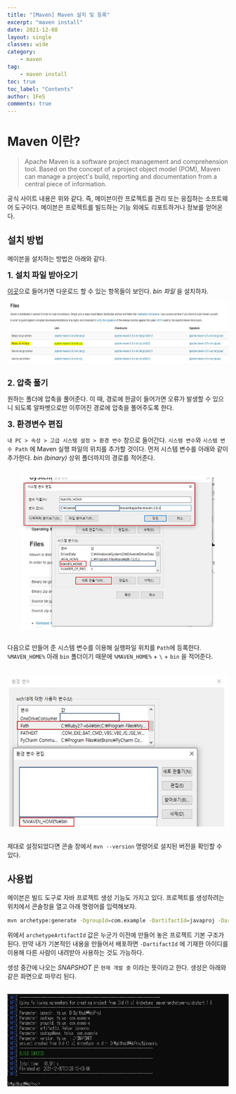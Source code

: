 ```yaml
---
title: "[Maven] Maven 설치 및 등록"
excerpt: "maven install"
date: 2021-12-08
layout: single
classes: wide
category:
    - maven
tag:
    - maven install
toc: true
toc_label: "Contents"
author: 1FeS
comments: true
---
```


# Maven 이란?

> Apache Maven is a software project management and comprehension tool. Based on the concept of a project object model (POM), Maven can manage a project's build, reporting and documentation from a central piece of information.

공식 사이트 내용은 위와 같다. 즉, 메이븐이란 프로젝트를 관리 또는 응집하는 소프트웨어 도구이다. 메이븐은 프로젝트를 빌드하는 기능 외에도 리포트하거나 정보를 얻어온다.

## 설치 방법

메이븐을 설치하는 방법은 아래와 같다.

<span style="font-weight: bold; font-size: 1.3em;">1. 설치 파일 받아오기</span><br/>

[이곳](https://maven.apache.org/download.cgi)으로 들어가면 다운로드 할 수 있는 항목들이 보인다. *bin 파일* 을 설치하자.

<img src="/_img/2021-12-08/maven_bin.jpg" style="display: block; margin: auto auto; height: 10em"/>
<br/>

<span style="font-weight: bold; font-size: 1.3em;">2. 압축 풀기</span><br/>

원하는 폴더에 압축을 풀어준다. 이 때, 경로에 한글이 들어가면 오류가 발생할 수 있으니 되도록 알파벳으로만 이루어진 경로에 압축을 풀어주도록 한다.

<span style="font-weight: bold; font-size: 1.3em;">3. 환경변수 편집</span>

`내 PC > 속성 > 고급 시스템 설정 > 환경 변수` 창으로 들어간다. `시스템 변수`와 `시스템 변수 Path` 에 Maven 실행 파일의 위치를 추가할 것이다. 먼저 시스템 변수를 아래와 같이 추가한다. *bin (binary)* 상위 폴더까지의 경로를 적어준다.

<br/>
<img src="/_img/2021-12-08/maven_home.jpg" style="display: block; margin: auto auto; height: 25em"/>
<br/>

다음으로 만들어 준 시스템 변수를 이용해 실행파일 위치를 `Path`에 등록한다. `%MAVEN_HOME%` 아래 `bin` 폴더이기 때문에 `%MAVEN_HOME%` + `\` + `bin` 을 적어준다.

<br/>
<img src="/_img/2021-12-08/maven_path.jpg" style="display: block; margin: auto auto; height: 25em"/>
<br/>

제대로 설정되었다면 콘솔 창에서 `mvn --version` 명령어로 설치된 버전을 확인할 수 있다.

## 사용법

메이븐은 빌드 도구로 자바 프로젝트 생성 기능도 가지고 있다. 프로젝트를 생성하려는 위치에서 콘솔창을 열고 아래 명령어를 입력해보자.

```sh
mvn archetype:generate -DgroupId=com.example -DartifactId=javaproj -DarchetypeArtifactId=maven-archetype-quickstart
```

위에서 `archetypeArtifactId` 값은 누군가 이전에 만들어 놓은 프로젝트 기본 구조가 된다. 만약 내가 기본적인 내용을 만들어서 배포하면 `-DartifactId` 에 기재한 아이디를 이용해 다른 사람이 내려받아 사용하는 것도 가능하다. 

생성 중간에 나오는 *SNAPSHOT* 은 `현재 개발 중` 이라는 뜻이라고 한다. 생성은 아래와 같은 화면으로 마무리 된다.

<br/>
<img src="/_img/2021-12-08/create_proj.jpg" style="display: block; margin: auto auto; height: 15em"/>
<br/>